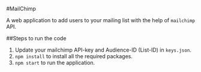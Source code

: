 #MailChimp

A web application to add users to your mailing list with the help of `mailchimp` API.

##Steps to run the code
1) Update your mailchimp API-key and Audience-ID (List-ID) in `keys.json`.
2) `npm install` to install all the required packages.
3) `npm start` to run the application.